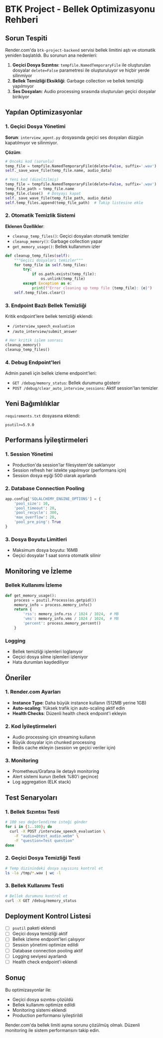 # BTK Project - Bellek Optimizasyonu Rehberi

## Sorun Tespiti

Render.com'da `btk-project-backend` servisi bellek limitini aştı ve otomatik yeniden başlatıldı. Bu sorunun ana nedenleri:

1. **Geçici Dosya Sızıntısı**: `tempfile.NamedTemporaryFile` ile oluşturulan dosyalar `delete=False` parametresi ile oluşturuluyor ve hiçbir yerde silinmiyor
2. **Bellek Temizliği Eksikliği**: Garbage collection ve bellek temizliği yapılmıyor
3. **Ses Dosyaları**: Audio processing sırasında oluşturulan geçici dosyalar birikiyor

## Yapılan Optimizasyonlar

### 1. Geçici Dosya Yönetimi

**Sorun**: `interview_agent.py` dosyasında geçici ses dosyaları düzgün kapatılmıyor ve silinmiyor.

**Çözüm**:
```python
# Önceki kod (sorunlu)
temp_file = tempfile.NamedTemporaryFile(delete=False, suffix='.wav')
self._save_wave_file(temp_file.name, audio_data)

# Yeni kod (düzeltilmiş)
temp_file = tempfile.NamedTemporaryFile(delete=False, suffix='.wav')
temp_file_path = temp_file.name
temp_file.close()  # Dosyayı kapat
self._save_wave_file(temp_file_path, audio_data)
self.temp_files.append(temp_file_path)  # Takip listesine ekle
```

### 2. Otomatik Temizlik Sistemi

**Eklenen Özellikler**:
- `cleanup_temp_files()`: Geçici dosyaları otomatik temizler
- `cleanup_memory()`: Garbage collection yapar
- `get_memory_usage()`: Bellek kullanımını izler

```python
def cleanup_temp_files(self):
    """Geçici dosyaları temizler"""
    for temp_file in self.temp_files:
        try:
            if os.path.exists(temp_file):
                os.unlink(temp_file)
        except Exception as e:
            print(f"Error cleaning up temp file {temp_file}: {e}")
    self.temp_files.clear()
```

### 3. Endpoint Bazlı Bellek Temizliği

Kritik endpoint'lere bellek temizliği eklendi:
- `/interview_speech_evaluation`
- `/auto_interview/submit_answer`

```python
# Her kritik işlem sonrası
cleanup_memory()
cleanup_temp_files()
```

### 4. Debug Endpoint'leri

Admin paneli için bellek izleme endpoint'leri:
- `GET /debug/memory_status`: Bellek durumunu gösterir
- `POST /debug/clear_auto_interview_sessions`: Aktif session'ları temizler

## Yeni Bağımlılıklar

`requirements.txt` dosyasına eklendi:
```
psutil>=5.9.0
```

## Performans İyileştirmeleri

### 1. Session Yönetimi
- Production'da session'lar filesystem'de saklanıyor
- Session refresh her istekte yapılmıyor (performans için)
- Session dosya eşiği 500 olarak ayarlandı

### 2. Database Connection Pooling
```python
app.config['SQLALCHEMY_ENGINE_OPTIONS'] = {
    'pool_size': 10,
    'pool_timeout': 20,
    'pool_recycle': 300,
    'max_overflow': 20,
    'pool_pre_ping': True
}
```

### 3. Dosya Boyutu Limitleri
- Maksimum dosya boyutu: 16MB
- Geçici dosyalar 1 saat sonra otomatik silinir

## Monitoring ve İzleme

### Bellek Kullanımı İzleme
```python
def get_memory_usage():
    process = psutil.Process(os.getpid())
    memory_info = process.memory_info()
    return {
        'rss': memory_info.rss / 1024 / 1024,  # MB
        'vms': memory_info.vms / 1024 / 1024,  # MB
        'percent': process.memory_percent()
    }
```

### Logging
- Bellek temizliği işlemleri loglanıyor
- Geçici dosya silme işlemleri izleniyor
- Hata durumları kaydediliyor

## Öneriler

### 1. Render.com Ayarları
- **Instance Type**: Daha büyük instance kullanın (512MB yerine 1GB)
- **Auto-scaling**: Yüksek trafik için auto-scaling aktif edin
- **Health Checks**: Düzenli health check endpoint'i ekleyin

### 2. Kod İyileştirmeleri
- Audio processing için streaming kullanın
- Büyük dosyalar için chunked processing
- Redis cache ekleyin (session ve geçici veriler için)

### 3. Monitoring
- Prometheus/Grafana ile detaylı monitoring
- Alert sistemi kurun (bellek %80'i geçince)
- Log aggregation (ELK stack)

## Test Senaryoları

### 1. Bellek Sızıntısı Testi
```bash
# 100 ses değerlendirme isteği gönder
for i in {1..100}; do
  curl -X POST /interview_speech_evaluation \
    -F "audio=@test_audio.webm" \
    -F "question=Test question"
done
```

### 2. Geçici Dosya Temizliği Testi
```bash
# Temp dizinindeki dosya sayısını kontrol et
ls -la /tmp/*.wav | wc -l
```

### 3. Bellek Kullanımı Testi
```bash
# Bellek durumunu kontrol et
curl -X GET /debug/memory_status
```

## Deployment Kontrol Listesi

- [ ] `psutil` paketi eklendi
- [ ] Geçici dosya temizliği aktif
- [ ] Bellek izleme endpoint'leri çalışıyor
- [ ] Session yönetimi optimize edildi
- [ ] Database connection pooling aktif
- [ ] Logging seviyesi ayarlandı
- [ ] Health check endpoint'i eklendi

## Sonuç

Bu optimizasyonlar ile:
- Geçici dosya sızıntısı çözüldü
- Bellek kullanımı optimize edildi
- Monitoring sistemi eklendi
- Production performansı iyileştirildi

Render.com'da bellek limiti aşma sorunu çözülmüş olmalı. Düzenli monitoring ile sistem performansını takip edin.
